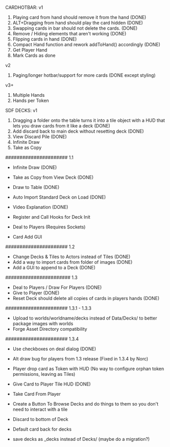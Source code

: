 CARDHOTBAR:
v1
1. Playing card from hand should remove it from the hand (DONE)
2. ALT+Dragging from hand should play the card hidden (DONE)
3. Swapping cards in bar should not delete the cards. (DONE)
4. Remove / Hiding elements that aren't working  (DONE)
5. Flipping cards in hand (DONE)
6. Compact Hand function and rework addToHand() accordingly (DONE)
7. Get Player Hand 
8. Mark Cards as done

v2
1. Paging/longer hotbar/support for more cards (DONE except styling)

v3+
1. Multiple Hands
2. Hands per Token

SDF DECKS:
v1
1. Dragging a folder onto the table turns it into a tile object with a HUD that lets you draw cards from it like a deck (DONE)
2. Add discard back to main deck without resetting deck (DONE)
3. View Discard Pile (DONE)
6. Infinite Draw
7. Take as Copy

###################### 1.1
- Infinite Draw (DONE)
- Take as Copy from View Deck (DONE)
- Draw to Table (DONE)
- Auto Import Standard Deck on Load (DONE)
- Video Explanation (DONE)

- Register and Call Hooks for Deck Init
- Deal to Players (Requires Sockets)
- Card Add GUI

###################### 1.2
- Change Decks &  Tiles to Actors instead of Tiles (DONE)
- Add a way to import cards from folder of images (DONE)
- Add a GUI to append to a Deck (DONE)

####################### 1.3
- Deal to Players / Draw For Players (DONE)
- Give to Player (DONE)
- Reset Deck should delete all copies of cards in players hands (DONE)


###################### 1.3.1 - 1.3.3
- Upload to worlds/worldname/decks instead of Data/Decks/ to better package images with worlds
- Forge Asset Directory compatibility

###################### 1.3.4
- Use checkboxes on deal dialog (DONE)
- Alt draw bug for players from 1.3 release (Fixed in 1.3.4 by Norc)
- Player drop card as Token with HUD (No way to configure orphan token permissions, leaving as Tiles)
- Give Card to Player Tile HUD (DONE)

- Take Card From Player 


- Create a Button To Browse Decks and do things to them so you don't need to interact with a tile 
- Discard to bottom of Deck
- Default card back for decks
- save decks as _decks instead of Decks/ (maybe do a migration?)

